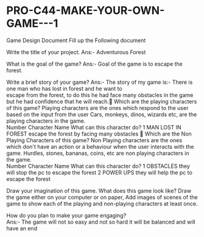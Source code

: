 # PRO-C44-MAKE-YOUR-OWN-GAME---1 
Game Design Document
Fill up the Following document 

Write the title of your project.
     Ans:- Adventurous Forest

What is the goal of the game? 
     Ans:- Goal of the game is to escape the forest.

Write a brief story of your game?
     Ans:- The story of my game is:-
       There is one man who has lost in forest and he want to             
        escape from the forest,
to do this he had face many obstacles in the game but    he had confidence that he will reach.
Which are the playing characters of this game? 
Playing characters are the ones which respond to the user based on the input from the user
Cars, monkeys, dinos, wizards etc, are the playing characters in the game.  
Number	Character Name	What can this character do? 
   1	MAN LOST IN FOREST	escape the forest by facing many obstacles

Which are the Non Playing Characters of this game?
Non Playing characters are the ones which don't have an action or a behaviour when the user interacts with the game.
Hurdles, stones, bananas, coins, etc are non playing characters in the game.   
Number	Character Name	What can this character do? 
   1	OBSTACLES	they will stop the pc to escape the forest
   2	POWER UPS	they will help the pc to escape the forest



Draw your imagination of this game. What does this game look like?
Draw the game either on your computer or on paper, 
Add images of scenes of the game to show each of the playing and non-playing characters at least once.  
 

 
How do you plan to make your game engaging?                                                         
Ans:- The game will not so easy and not so hard it will be balanced and will have an end 




